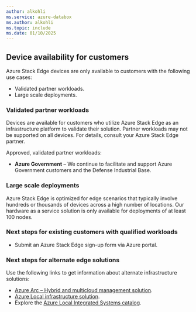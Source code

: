 ```yaml
---
author: alkohli
ms.service: azure-databox
ms.author: alkohli
ms.topic: include
ms.date: 01/10/2025
---
```



## Device availability for customers

Azure Stack Edge devices are only available to customers with the following use cases:
 - Validated partner workloads.
 - Large scale deployments.

### Validated partner workloads

Devices are available for customers who utilize Azure Stack Edge as an infrastructure platform to validate their solution. Partner workloads may not be supported on all devices. For details, consult your Azure Stack Edge partner. 

Approved, validated partner workloads:

- **Azure Government** – We continue to facilitate and support Azure Government customers and the Defense Industrial Base.

### Large scale deployments

Azure Stack Edge is optimized for edge scenarios that typically involve hundreds or thousands of devices across a high number of locations. Our hardware as a service solution is only available for deployments of at least 100 nodes.

### Next steps for existing customers with qualified workloads

- Submit an Azure Stack Edge sign-up form via Azure portal.

### Next steps for alternate edge solutions

Use the following links to get information about alternate infrastructure solutions:

- [Azure Arc – Hybrid and multicloud management solution](https://azure.microsoft.com/products/azure-arc/#overview>).
- [Azure Local infrastructure solution](https://azure.microsoft.com/products/azure-stack/hci/#overview>).
- Explore the [Azure Local Integrated Systems catalog](https://azurestackhcisolutions.azure.microsoft.com/#/catalog).
